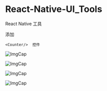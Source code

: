 # React-Native-UI_Tools
React Native 工具


添加

```
<Counter/>  控件

```

![ImgCap](https://github.com/a4962189/MP4/blob/master/QQ20170427-145745-HD.gif?raw=true)

![ImgCap](https://raw.githubusercontent.com/a4962189/gif/master/teshuanniu.png)

![ImgCap](https://github.com/a4962189/gif/blob/master/tuodong.gif?raw=true)

![ImgCap](https://github.com/a4962189/gif/blob/master/xingxing.gif?raw=true)



<Expand/> 
<LabelRating/> 
<RangeSlider/> 




